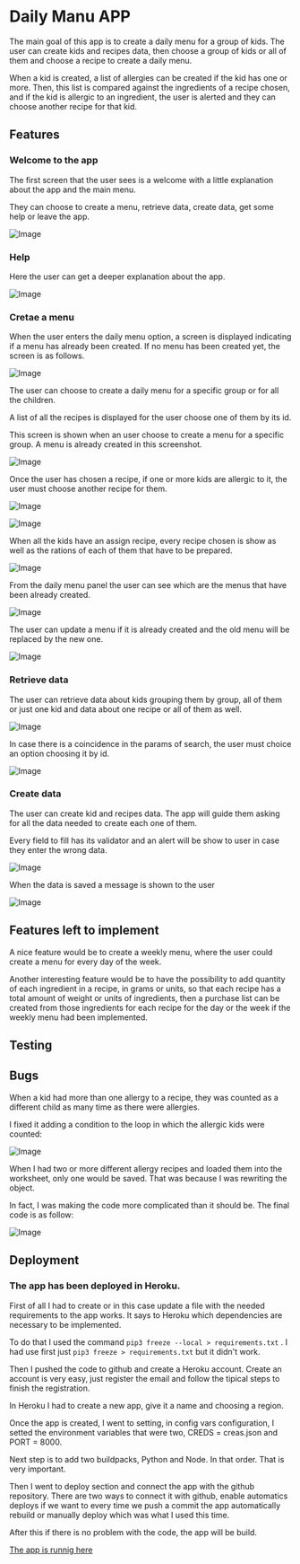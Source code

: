 # Daily Manu APP

The main goal of this app is to create a daily menu for a group of kids. The user can create kids and recipes data, then choose a group of kids or all of them and choose a recipe to create a daily menu.

When a kid is created, a list of allergies can be created if the kid has one or more.
Then, this list is compared against the ingredients of a recipe chosen, and if the kid is allergic to an ingredient, the user is alerted and they can choose another recipe for that kid.

## Features

### Welcome to the app

The first screen that the user sees is a welcome with a little explanation about the app and the main menu. 

They can choose to create a menu, retrieve data, create data, get some help or leave the app. 

![Image](images/readme/welcome.png)

### Help

Here the user can get a deeper explanation about the app.

![Image](images/readme/help.png)

### Cretae a menu

When the user enters the daily menu option, a screen is displayed indicating if a menu has already been created. If no menu has been created yet, the screen is as follows.

![Image](images/readme/daily_no_created.png)

The user can choose to create a daily menu for a specific group or for all the children.

A list of all the recipes is displayed for the user choose one of them by its id.

This screen is shown when an user choose to create a menu for a specific group. A menu is already created in this screenshot.

![Image](images/readme/create_menu_1.png)

Once the user has chosen a recipe, if one or more kids are allergic to it, the user must choose another recipe for them.

![Image](images/readme/create_menu_2.png)

![Image](images/readme/create_menu_3.png)

When all the kids have an assign recipe, every recipe chosen is show as well as the rations of each of them that have to be prepared.

![Image](images/readme/create_menu_4.png)

From the daily menu panel the user can see which are the menus that have been already created. 

![Image](images/readme/daily_menu_1.png)

The user can update a menu if it is already created and the old menu will be replaced by the new one.

![Image](images/readme/update_menu.png)

### Retrieve data

The user can retrieve data about kids grouping them by group, all of them or just one kid and data about one recipe or all of them as well.

![Image](images/readme/retrieve_data_1.png)

In case there is a coincidence in the params of search, the user must choice an option choosing it by id.

![Image](images/readme/object_coincidence_chosen.png)

### Create data

The user can create kid and recipes data. The app will guide them asking for all the data needed to create each one of them.

Every field to fill has its validator and an alert will be show to user in case they enter the wrong data.

![Image](images/readme/enter_incorrect_data.png)

When the data is saved a message is shown to the user

![Image](images/readme/create_data_1.png)

## Features left to implement

A nice feature would be to create a weekly menu, where the user could create a menu for every day of the week.

Another interesting feature would be to have the possibility to add quantity of each ingredient in a recipe, in grams or units, so that each recipe has a total amount of weight or units of ingredients, then a purchase list can be created from those ingredients for each recipe for the day or the week if the weekly menu had been implemented.

## Testing

## Bugs

When a kid had more than one allergy to a recipe, they was counted as a different child as many time as there were allergies.

I fixed it adding a condition to the loop in which the allergic kids were counted: 

![Image](images/readme/bugs/kid_more_than_one_allergy.png)

When I had two or more different allergy recipes and loaded them into the worksheet, only one would be saved. That was because I was rewriting the object.

In fact, I was making the code more complicated than it should be. The final code is as follow:

![Image](images/readme/bugs/allergic_recipes_fixed.png)

## Deployment

### The app has been deployed in Heroku.

First of all I had to create or in this case update a file with the needed requirements to the app works. It says to Heroku which dependencies are necessary to be implemented.

To do that I used the command `pip3 freeze --local > requirements.txt` . I had use first just `pip3 freeze > requirements.txt` but it didn't work.

Then I pushed the code to github and create a Heroku account. Create an account is very easy, just register the email and follow the tipical steps to finish the registration.

In Heroku I had to create a new app, give it a name and choosing a region.

Once the app is created, I went to setting, in config vars configuration, I setted the environment variables that were two, CREDS = creas.json and PORT = 8000.

Next step is to add two buildpacks, Python and Node. In that order. That is very important.

Then I went to deploy section and connect the app with the github repository. There are two ways to connect it with github, enable automatics deploys if we want to every time we push a commit the app automatically rebuild or manually deploy which was what I used this time.

After this if there is no problem with the code, the app will be build.

[The app is runnig here](https://ale-daily-menu.herokuapp.com/)



